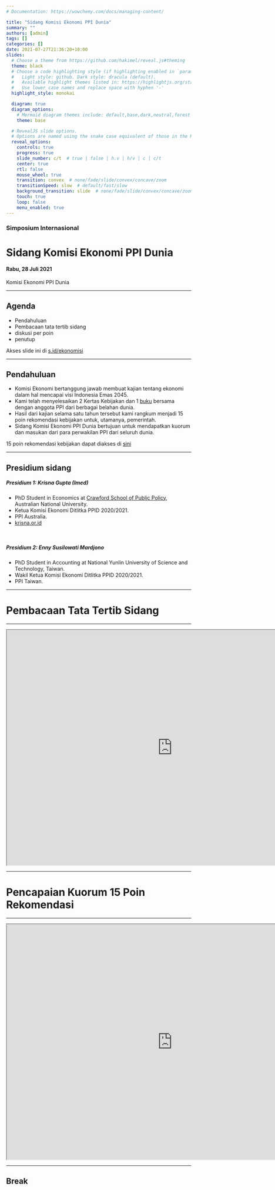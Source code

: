 ```yaml
---
# Documentation: https://wowchemy.com/docs/managing-content/

title: "Sidang Komisi Ekonomi PPI Dunia"
summary: ""
authors: [admin]
tags: []
categories: []
date: 2021-07-27T21:36:20+10:00
slides:
  # Choose a theme from https://github.com/hakimel/reveal.js#theming
  theme: black
  # Choose a code highlighting style (if highlighting enabled in `params.toml`)
  #   Light style: github. Dark style: dracula (default).
  #   Available highlight themes listed in: https://highlightjs.org/static/demo/
  #   Use lower case names and replace space with hyphen '-'
  highlight_style: monokai

  diagram: true
  diagram_options:
    # Mermaid diagram themes include: default,base,dark,neutral,forest
    theme: base

  # RevealJS slide options.
  # Options are named using the snake case equivalent of those in the RevealJS docs.
  reveal_options:
    controls: true
    progress: true
    slide_number: c/t  # true | false | h.v | h/v | c | c/t
    center: true
    rtl: false
    mouse_wheel: true
    transition: convex  # none/fade/slide/convex/concave/zoom
    transitionSpeed: slow  # default/fast/slow
    background_transition: slide  # none/fade/slide/convex/concave/zoom
    touch: true
    loop: false
    menu_enabled: true
---
```


### Simposium Internasional

# Sidang Komisi Ekonomi PPI Dunia

#### Rabu, 28 Juli 2021  

Komisi Ekonomi PPI Dunia

---

## Agenda

- Pendahuluan
- Pembacaan tata tertib sidang
- diskusi per poin
- penutup

Akses slide ini di [s.id/ekonomisi](s.id/ekonomisi)

---

## Pendahuluan

- Komisi Ekonomi bertanggung jawab membuat kajian tentang ekonomi dalam hal mencapai visi Indonesia Emas 2045.
- Kami telah menyelesaikan 2 Kertas Kebijakan dan 1 [buku](https://lipipress.lipi.go.id/detailpost/indonesia-emas-berkelanjutan-2045-kumpulan-pemikiran-pelajar-indonesia-sedunia-seri-01-ekonomi) bersama dengan anggota PPI dari berbagai belahan dunia.
- Hasil dari kajian selama satu tahun tersebut kami rangkum menjadi 15 poin rekomendasi kebijakan untuk, utamanya, pemerintah.
- Sidang Komisi Ekonomi PPI Dunia bertujuan untuk mendapatkan kuorum dan masukan dari para perwakilan PPI dari seluruh dunia.

15 poin rekomendasi kebijakan dapat diakses di [sini](https://drive.google.com/file/d/15WmDz-DmVHfNUcELjiYLAKB3uXw1zfhb/view?usp=sharing)

---

## Presidium sidang

#####  <div class="left">Presidium 1: Krisna Gupta (Imed)</div>

- PhD Student in Economics at [Crawford School of Public Policy](https://crawford.anu.edu.au/people/phd/krisna-gupta), Australian National University.
- Ketua Komisi Ekonomi Ditlitka PPID 2020/2021.
- PPI Australia.
- [krisna.or.id](https://www.krisna.or.id/)  
</br>


##### <div class="left">Presidium 2: Enny Susilowati Mardjono</div>

- PhD Student in Accounting at National Yunlin University of Science and Technology, Taiwan.
- Wakil Ketua Komisi Ekonomi Ditlitka PPID 2020/2021.
- PPI Taiwan.

---

# Pembacaan Tata Tertib Sidang

---

<iframe src="https://drive.google.com/file/d/18X7fkyMcfvkKpE7dzQdP0YWsj4GuMdQW/preview" width="900" height="640" allow="autoplay"></iframe>

---

# Pencapaian Kuorum 15 Poin Rekomendasi

---

<iframe src="https://drive.google.com/file/d/15WmDz-DmVHfNUcELjiYLAKB3uXw1zfhb/preview" width="900" height="640" allow="autoplay"></iframe>

---

## Break